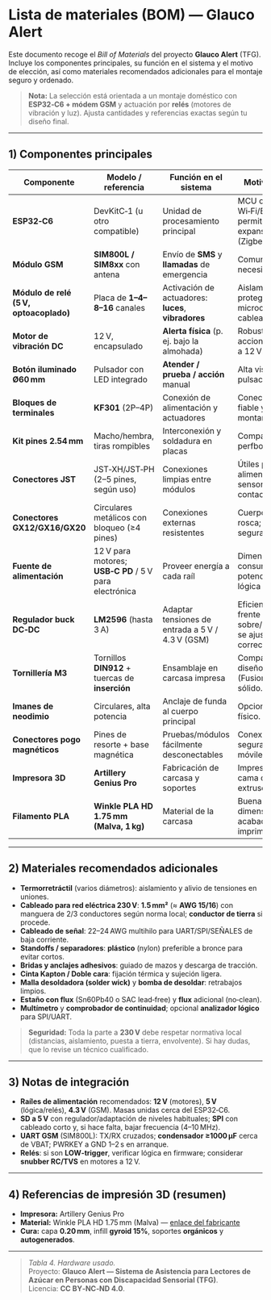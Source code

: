 # Lista de materiales (BOM) — Glauco Alert

Este documento recoge el *Bill of Materials* del proyecto **Glauco Alert** (TFG). Incluye los componentes principales, su función en el sistema y el motivo de elección, así como materiales recomendados adicionales para el montaje seguro y ordenado.

> **Nota:** La selección está orientada a un montaje doméstico con **ESP32‑C6 + módem GSM** y actuación por **relés** (motores de vibración y luz). Ajusta cantidades y referencias exactas según tu diseño final.

---

## 1) Componentes principales

| Componente                              | Modelo / referencia                                  | Función en el sistema                                     | Motivo de elección                                                                 |
|-----------------------------------------|-------------------------------------------------------|-----------------------------------------------------------|-------------------------------------------------------------------------------------|
| **ESP32‑C6**                            | DevKitC‑1 (u otro compatible)                         | Unidad de procesamiento principal                         | MCU con Wi‑Fi/BLE/802.15.4; permite futura expansión (Zigbee/BLE).                 |
| **Módulo GSM**                          | **SIM800L / SIM8xx** con antena                       | Envío de **SMS** y **llamadas** de emergencia             | Comunicación sin necesidad de internet.                                             |
| **Módulo de relé (5 V, optoacoplado)**  | Placa de **1–4–8–16** canales                         | Activación de actuadores: **luces**, **vibradores**       | Aislamiento para proteger el microcontrolador; fácil cableado de potencia.         |
| **Motor de vibración DC**               | 12 V, encapsulado                                     | **Alerta física** (p. ej. bajo la almohada)               | Robusto y fácil de accionar mediante relé a 12 V.                                   |
| **Botón iluminado Ø60 mm**              | Pulsador con LED integrado                            | **Atender / prueba / acción** manual                      | Alta visibilidad y fácil pulsación.                                                 |
| **Bloques de terminales**               | **KF301** (2P–4P)                                     | Conexión de alimentación y actuadores                     | Conector de tornillo fiable y fácil de montar/desmontar.                            |
| **Kit pines 2.54 mm**                   | Macho/hembra, tiras rompibles                         | Interconexión y soldadura en placas                       | Compatible con perfboard/prototipado.                                               |
| **Conectores JST**                      | JST‑XH/JST‑PH (2–5 pines, según uso)                  | Conexiones limpias entre módulos                          | Útiles para alimentación y sensores; evitan falsos contactos.                       |
| **Conectores GX12/GX16/GX20**           | Circulares metálicos con bloqueo (≥4 pines)           | Conexiones externas resistentes                           | Cuerpo metálico con rosca; conexión segura.                                         |
| **Fuente de alimentación**              | 12 V para motores; **USB‑C PD** / 5 V para electrónica| Proveer energía a cada raíl                               | Dimensionar según consumo total; separa potencia (12 V) de lógica (5 V).            |
| **Regulador buck DC‑DC**                | **LM2596** (hasta 3 A)                                | Adaptar tensiones de entrada a 5 V / 4.3 V (GSM)          | Eficiente; protege frente a sobre/infra‑tensión si se ajusta correctamente.         |
| **Tornillería M3**                      | Tornillos **DIN912** + tuercas de **inserción**       | Ensamblaje en carcasa impresa                            | Compatibles con diseño mecánico (Fusion 360); montaje sólido.                       |
| **Imanes de neodimio**                  | Circulares, alta potencia                             | Anclaje de funda al cuerpo principal                      | Opcional según diseño físico.                                                       |
| **Conectores pogo magnéticos**          | Pines de resorte + base magnética                     | Pruebas/módulos fácilmente desconectables                 | Conexión rápida y segura en piezas móviles.                                         |
| **Impresora 3D**                        | **Artillery Genius Pro**                               | Fabricación de carcasa y soportes                         | Impresión precisa; cama caliente; extrusor directo.                                 |
| **Filamento PLA**                       | **Winkle PLA HD 1.75 mm (Malva, 1 kg)**               | Material de la carcasa                                    | Buena tolerancia dimensional y acabado; fácil de imprimir.                          |

---

## 2) Materiales recomendados adicionales

- **Termorretráctil** (varios diámetros): aislamiento y alivio de tensiones en uniones.
- **Cableado para red eléctrica 230 V**: **1.5 mm²** (≈ **AWG 15/16**) con manguera de 2/3 conductores según norma local; **conductor de tierra** si procede.
- **Cableado de señal**: 22–24 AWG multihilo para UART/SPI/SEÑALES de baja corriente.
- **Standoffs / separadores**: **plástico** (nylon) preferible a bronce para evitar cortos.
- **Bridas y anclajes adhesivos**: guiado de mazos y descarga de tracción.
- **Cinta Kapton / Doble cara**: fijación térmica y sujeción ligera.
- **Malla desoldadora (solder wick)** y **bomba de desoldar**: retrabajos limpios.
- **Estaño con flux** (Sn60Pb40 o SAC lead‑free) y **flux** adicional (no‑clean).
- **Multímetro** y **comprobador de continuidad**; opcional **analizador lógico** para SPI/UART.

> **Seguridad:** Toda la parte a **230 V** debe respetar normativa local (distancias, aislamiento, puesta a tierra, envolvente). Si hay dudas, que lo revise un técnico cualificado.

---

## 3) Notas de integración

- **Raíles de alimentación** recomendados: **12 V** (motores), **5 V** (lógica/relés), **4.3 V** (GSM). Masas unidas cerca del ESP32‑C6.
- **SD a 5 V** con regulador/adaptación de niveles habituales; **SPI** con cableado corto y, si hace falta, bajar frecuencia (4–10 MHz).
- **UART GSM** (SIM800L): TX/RX cruzados; **condensador ≥1000 µF** cerca de VBAT; PWRKEY a GND 1–2 s en arranque.
- **Relés**: si son **LOW‑trigger**, verificar lógica en firmware; considerar **snubber RC/TVS** en motores a 12 V.

---

## 4) Referencias de impresión 3D (resumen)

- **Impresora:** Artillery Genius Pro  
- **Material:** Winkle PLA HD 1.75 mm (Malva) — [enlace del fabricante](https://winkle.shop/producto/filamento-pla-hd-winkle-175-mm-1-kg-malva/)  
- **Cura:** capa **0.20 mm**, infill **gyroid 15%**, soportes **orgánicos** y **autogenerados**.

---

> *Tabla 4. Hardware usado.*  
> Proyecto: **Glauco Alert — Sistema de Asistencia para Lectores de Azúcar en Personas con Discapacidad Sensorial (TFG)**.  
> Licencia: **CC BY‑NC‑ND 4.0**.

